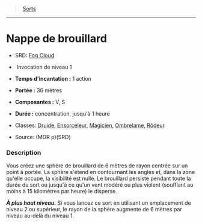 ﻿---
!SpellItem
Family: SpellHD
Level: 1
Type: Invocation
CastingTime: 1 action
Range: 36 mètres
Components: V, S
Duration: concentration, jusqu'à 1 heure
Classes: '[Druide](hd_druid.md), [Ensorceleur](hd_sorcerer.md), [Magicien](hd_wizard.md), [Ombrelame](hd_rogue_ombrelame.md), [Rôdeur](hd_ranger.md)'
Id: spells_hd.md#nappe-de-brouillard
ParentLink: spells_hd.md#sorts
Name: Nappe de brouillard
ParentName: Sorts
NameLevel: 1
AltName: '[Fog Cloud](srd_spells_fog_cloud.md)'
Source: (MDR p)(SRD)
Attributes: {}
---
> [Sorts](hd_spells.md)

---

# Nappe de brouillard

- SRD: [Fog Cloud](srd_spells_fog_cloud.md)

-  Invocation de niveau 1

- **Temps d'incantation :** 1 action

- **Portée :** 36 mètres

- **Composantes :** V, S

- **Durée :** concentration, jusqu'à 1 heure

- Classes: [Druide](hd_druid.md), [Ensorceleur](hd_sorcerer.md), [Magicien](hd_wizard.md), [Ombrelame](hd_rogue_ombrelame.md), [Rôdeur](hd_ranger.md)

- Source: (MDR p)(SRD)

### Description

Vous créez une sphère de brouillard de 6 mètres de rayon centrée sur un point à portée. La sphère s'étend en contournant les angles et, dans la zone qu'elle occupe, la visibilité est nulle. Le brouillard persiste pendant toute la durée du sort ou jusqu'à ce qu'un vent modéré ou plus violent (soufflant au moins à 15 kilomètres par heure) le disperse.

**_À plus haut niveau._** Si vous lancez ce sort en utilisant un emplacement de niveau 2 ou supérieur, le rayon de la sphère augmente de 6 mètres par niveau au-delà du niveau 1.

